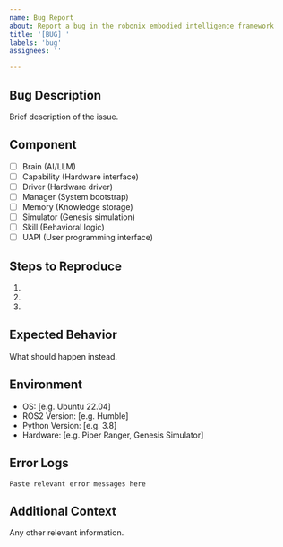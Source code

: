 ```yaml
---
name: Bug Report
about: Report a bug in the robonix embodied intelligence framework
title: '[BUG] '
labels: 'bug'
assignees: ''

---
```


## Bug Description
Brief description of the issue.

## Component
- [ ] Brain (AI/LLM)
- [ ] Capability (Hardware interface)
- [ ] Driver (Hardware driver)
- [ ] Manager (System bootstrap)
- [ ] Memory (Knowledge storage)
- [ ] Simulator (Genesis simulation)
- [ ] Skill (Behavioral logic)
- [ ] UAPI (User programming interface)

## Steps to Reproduce
1. 
2. 
3. 

## Expected Behavior
What should happen instead.

## Environment
- OS: [e.g. Ubuntu 22.04]
- ROS2 Version: [e.g. Humble]
- Python Version: [e.g. 3.8]
- Hardware: [e.g. Piper Ranger, Genesis Simulator]

## Error Logs
```
Paste relevant error messages here
```

## Additional Context
Any other relevant information.

